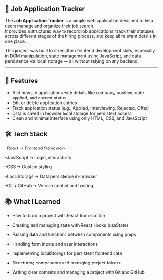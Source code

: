 ## 🚀 Job Application Tracker 

The **Job Application Tracker** is a simple web application designed to help users manage and organize their job search.  
It provides a structured way to record job applications, track their statuses across different stages of the hiring process, and keep all relevant details in one place.

This project was built to strengthen frontend development skills, especially in DOM manipulation, state management using JavaScript, and data persistence via local storage — all without relying on any backend.

---

## 📌 Features

- Add new job applications with details like company, position, date applied, and current status
- Edit or delete application entries
- Track application status (e.g., Applied, Interviewing, Rejected, Offer)
- Data is saved in browser local storage for persistent access
- Clean and minimal interface using only HTML, CSS, and JavaScript

 ## 🛠️ Tech Stack

  -React ->	Frontend framework
  
  -JavaScript ->	Logic, interactivity
  
  -CSS ->	Custom styling
  
  -LocalStorage ->	Data persistence in-browser
  
  -Git + GitHub ->	Version control and hosting

## 📚 What I Learned

  - How to build a project with React from scratch
  
  - Creating and managing state with React Hooks (useState)
  
  - Passing data and functions between components using props
  
  - Handling form inputs and user interactions
  
  - Implementing localStorage for persistent frontend data
  
  - Structuring components and managing project folders
  
  - Writing clear commits and managing a project with Git and GitHub
